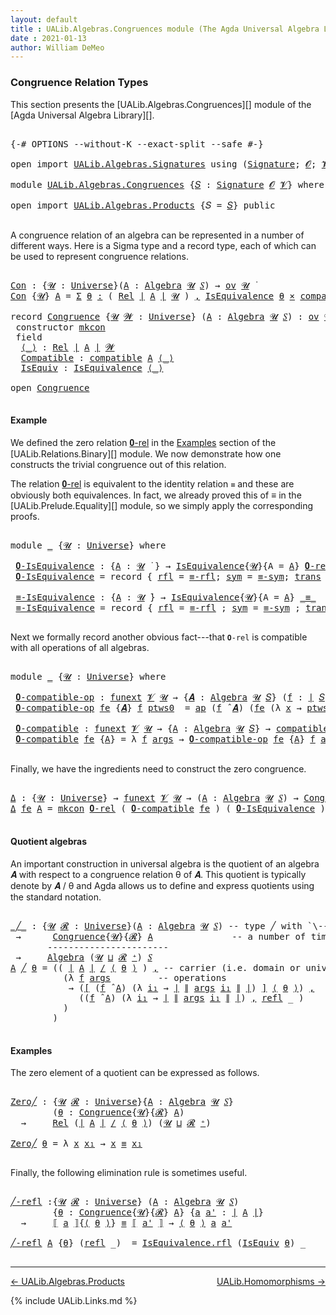 ```yaml
---
layout: default
title : UALib.Algebras.Congruences module (The Agda Universal Algebra Library)
date : 2021-01-13
author: William DeMeo
---
```


### <a id="congruence-relation-types">Congruence Relation Types</a>

This section presents the [UALib.Algebras.Congruences][] module of the [Agda Universal Algebra Library][].

<pre class="Agda">

<a id="336" class="Symbol">{-#</a> <a id="340" class="Keyword">OPTIONS</a> <a id="348" class="Pragma">--without-K</a> <a id="360" class="Pragma">--exact-split</a> <a id="374" class="Pragma">--safe</a> <a id="381" class="Symbol">#-}</a>

<a id="386" class="Keyword">open</a> <a id="391" class="Keyword">import</a> <a id="398" href="UALib.Algebras.Signatures.html" class="Module">UALib.Algebras.Signatures</a> <a id="424" class="Keyword">using</a> <a id="430" class="Symbol">(</a><a id="431" href="UALib.Algebras.Signatures.html#1454" class="Function">Signature</a><a id="440" class="Symbol">;</a> <a id="442" href="universes.html#613" class="Generalizable">𝓞</a><a id="443" class="Symbol">;</a> <a id="445" href="universes.html#617" class="Generalizable">𝓥</a><a id="446" class="Symbol">)</a>

<a id="449" class="Keyword">module</a> <a id="456" href="UALib.Algebras.Congruences.html" class="Module">UALib.Algebras.Congruences</a> <a id="483" class="Symbol">{</a><a id="484" href="UALib.Algebras.Congruences.html#484" class="Bound">𝑆</a> <a id="486" class="Symbol">:</a> <a id="488" href="UALib.Algebras.Signatures.html#1454" class="Function">Signature</a> <a id="498" href="universes.html#613" class="Generalizable">𝓞</a> <a id="500" href="universes.html#617" class="Generalizable">𝓥</a><a id="501" class="Symbol">}</a> <a id="503" class="Keyword">where</a>

<a id="510" class="Keyword">open</a> <a id="515" class="Keyword">import</a> <a id="522" href="UALib.Algebras.Products.html" class="Module">UALib.Algebras.Products</a> <a id="546" class="Symbol">{</a><a id="547" class="Argument">𝑆</a> <a id="549" class="Symbol">=</a> <a id="551" href="UALib.Algebras.Congruences.html#484" class="Bound">𝑆</a><a id="552" class="Symbol">}</a> <a id="554" class="Keyword">public</a>

</pre>

A congruence relation of an algebra can be represented in a number of different ways.  Here is a Sigma type and a record type, each of which can be used to represent congruence relations.

<pre class="Agda">

<a id="Con"></a><a id="777" href="UALib.Algebras.Congruences.html#777" class="Function">Con</a> <a id="781" class="Symbol">:</a> <a id="783" class="Symbol">{</a><a id="784" href="UALib.Algebras.Congruences.html#784" class="Bound">𝓤</a> <a id="786" class="Symbol">:</a> <a id="788" href="universes.html#551" class="Function">Universe</a><a id="796" class="Symbol">}(</a><a id="798" href="UALib.Algebras.Congruences.html#798" class="Bound">A</a> <a id="800" class="Symbol">:</a> <a id="802" href="UALib.Algebras.Algebras.html#781" class="Function">Algebra</a> <a id="810" href="UALib.Algebras.Congruences.html#784" class="Bound">𝓤</a> <a id="812" href="UALib.Algebras.Congruences.html#484" class="Bound">𝑆</a><a id="813" class="Symbol">)</a> <a id="815" class="Symbol">→</a> <a id="817" href="UALib.Algebras.Products.html#2003" class="Function">ov</a> <a id="820" href="UALib.Algebras.Congruences.html#784" class="Bound">𝓤</a> <a id="822" href="universes.html#758" class="Function Operator">̇</a>
<a id="824" href="UALib.Algebras.Congruences.html#777" class="Function">Con</a> <a id="828" class="Symbol">{</a><a id="829" href="UALib.Algebras.Congruences.html#829" class="Bound">𝓤</a><a id="830" class="Symbol">}</a> <a id="832" href="UALib.Algebras.Congruences.html#832" class="Bound">A</a> <a id="834" class="Symbol">=</a> <a id="836" href="MGS-MLTT.html#3074" class="Function">Σ</a> <a id="838" href="UALib.Algebras.Congruences.html#838" class="Bound">θ</a> <a id="840" href="MGS-MLTT.html#3074" class="Function">꞉</a> <a id="842" class="Symbol">(</a> <a id="844" href="UALib.Relations.Binary.html#1507" class="Function">Rel</a> <a id="848" href="UALib.Prelude.Preliminaries.html#10371" class="Function Operator">∣</a> <a id="850" href="UALib.Algebras.Congruences.html#832" class="Bound">A</a> <a id="852" href="UALib.Prelude.Preliminaries.html#10371" class="Function Operator">∣</a> <a id="854" href="UALib.Algebras.Congruences.html#829" class="Bound">𝓤</a> <a id="856" class="Symbol">)</a> <a id="858" href="MGS-MLTT.html#3074" class="Function">,</a> <a id="860" href="UALib.Relations.Equivalences.html#668" class="Record">IsEquivalence</a> <a id="874" href="UALib.Algebras.Congruences.html#838" class="Bound">θ</a> <a id="876" href="MGS-MLTT.html#3515" class="Function Operator">×</a> <a id="878" href="UALib.Algebras.Algebras.html#5556" class="Function">compatible</a> <a id="889" href="UALib.Algebras.Congruences.html#832" class="Bound">A</a> <a id="891" href="UALib.Algebras.Congruences.html#838" class="Bound">θ</a>

<a id="894" class="Keyword">record</a> <a id="Congruence"></a><a id="901" href="UALib.Algebras.Congruences.html#901" class="Record">Congruence</a> <a id="912" class="Symbol">{</a><a id="913" href="UALib.Algebras.Congruences.html#913" class="Bound">𝓤</a> <a id="915" href="UALib.Algebras.Congruences.html#915" class="Bound">𝓦</a> <a id="917" class="Symbol">:</a> <a id="919" href="universes.html#551" class="Function">Universe</a><a id="927" class="Symbol">}</a> <a id="929" class="Symbol">(</a><a id="930" href="UALib.Algebras.Congruences.html#930" class="Bound">A</a> <a id="932" class="Symbol">:</a> <a id="934" href="UALib.Algebras.Algebras.html#781" class="Function">Algebra</a> <a id="942" href="UALib.Algebras.Congruences.html#913" class="Bound">𝓤</a> <a id="944" href="UALib.Algebras.Congruences.html#484" class="Bound">𝑆</a><a id="945" class="Symbol">)</a> <a id="947" class="Symbol">:</a> <a id="949" href="UALib.Algebras.Products.html#2003" class="Function">ov</a> <a id="952" href="UALib.Algebras.Congruences.html#915" class="Bound">𝓦</a> <a id="954" href="Agda.Primitive.html#636" class="Function Operator">⊔</a> <a id="956" href="UALib.Algebras.Congruences.html#913" class="Bound">𝓤</a> <a id="958" href="universes.html#758" class="Function Operator">̇</a>  <a id="961" class="Keyword">where</a>
 <a id="968" class="Keyword">constructor</a> <a id="mkcon"></a><a id="980" href="UALib.Algebras.Congruences.html#980" class="InductiveConstructor">mkcon</a>
 <a id="987" class="Keyword">field</a>
  <a id="Congruence.⟨_⟩"></a><a id="995" href="UALib.Algebras.Congruences.html#995" class="Field Operator">⟨_⟩</a> <a id="999" class="Symbol">:</a> <a id="1001" href="UALib.Relations.Binary.html#1507" class="Function">Rel</a> <a id="1005" href="UALib.Prelude.Preliminaries.html#10371" class="Function Operator">∣</a> <a id="1007" href="UALib.Algebras.Congruences.html#930" class="Bound">A</a> <a id="1009" href="UALib.Prelude.Preliminaries.html#10371" class="Function Operator">∣</a> <a id="1011" href="UALib.Algebras.Congruences.html#915" class="Bound">𝓦</a>
  <a id="Congruence.Compatible"></a><a id="1015" href="UALib.Algebras.Congruences.html#1015" class="Field">Compatible</a> <a id="1026" class="Symbol">:</a> <a id="1028" href="UALib.Algebras.Algebras.html#5556" class="Function">compatible</a> <a id="1039" href="UALib.Algebras.Congruences.html#930" class="Bound">A</a> <a id="1041" href="UALib.Algebras.Congruences.html#995" class="Field Operator">⟨_⟩</a>
  <a id="Congruence.IsEquiv"></a><a id="1047" href="UALib.Algebras.Congruences.html#1047" class="Field">IsEquiv</a> <a id="1055" class="Symbol">:</a> <a id="1057" href="UALib.Relations.Equivalences.html#668" class="Record">IsEquivalence</a> <a id="1071" href="UALib.Algebras.Congruences.html#995" class="Field Operator">⟨_⟩</a>

<a id="1076" class="Keyword">open</a> <a id="1081" href="UALib.Algebras.Congruences.html#901" class="Module">Congruence</a>

</pre>

#### <a id="example">Example</a>

We defined the zero relation <a href="https://ualib.gitlab.io/UALib.Relations.Binary.html#1995">𝟎-rel</a> in the <a href="https://ualib.gitlab.io/UALib.Relations.Binary.html#1995">Examples</a> section of the [UALib.Relations.Binary][] module.  We now demonstrate how one constructs the trivial congruence out of this relation.

The relation <a href="https://ualib.gitlab.io/UALib.Relations.Binary.html#1995">𝟎-rel</a> is equivalent to the identity relation `≡` and these are obviously both equivalences. In fact, we already proved this of ≡ in the [UALib.Prelude.Equality][] module, so we simply apply the corresponding proofs.

<pre class="Agda">

<a id="1782" class="Keyword">module</a> <a id="1789" href="UALib.Algebras.Congruences.html#1789" class="Module">_</a> <a id="1791" class="Symbol">{</a><a id="1792" href="UALib.Algebras.Congruences.html#1792" class="Bound">𝓤</a> <a id="1794" class="Symbol">:</a> <a id="1796" href="universes.html#551" class="Function">Universe</a><a id="1804" class="Symbol">}</a> <a id="1806" class="Keyword">where</a>

 <a id="1814" href="UALib.Algebras.Congruences.html#1814" class="Function">𝟎-IsEquivalence</a> <a id="1830" class="Symbol">:</a> <a id="1832" class="Symbol">{</a><a id="1833" href="UALib.Algebras.Congruences.html#1833" class="Bound">A</a> <a id="1835" class="Symbol">:</a> <a id="1837" href="UALib.Algebras.Congruences.html#1792" class="Bound">𝓤</a> <a id="1839" href="universes.html#758" class="Function Operator">̇</a> <a id="1841" class="Symbol">}</a> <a id="1843" class="Symbol">→</a> <a id="1845" href="UALib.Relations.Equivalences.html#668" class="Record">IsEquivalence</a><a id="1858" class="Symbol">{</a><a id="1859" href="UALib.Algebras.Congruences.html#1792" class="Bound">𝓤</a><a id="1860" class="Symbol">}{</a><a id="1862" class="Argument">A</a> <a id="1864" class="Symbol">=</a> <a id="1866" href="UALib.Algebras.Congruences.html#1833" class="Bound">A</a><a id="1867" class="Symbol">}</a> <a id="1869" href="UALib.Relations.Binary.html#2036" class="Function">𝟎-rel</a>
 <a id="1876" href="UALib.Algebras.Congruences.html#1814" class="Function">𝟎-IsEquivalence</a> <a id="1892" class="Symbol">=</a> <a id="1894" class="Keyword">record</a> <a id="1901" class="Symbol">{</a> <a id="1903" href="UALib.Relations.Equivalences.html#736" class="Field">rfl</a> <a id="1907" class="Symbol">=</a> <a id="1909" href="UALib.Prelude.Equality.html#1361" class="Function">≡-rfl</a><a id="1914" class="Symbol">;</a> <a id="1916" href="UALib.Relations.Equivalences.html#761" class="Field">sym</a> <a id="1920" class="Symbol">=</a> <a id="1922" href="UALib.Prelude.Equality.html#1405" class="Function">≡-sym</a><a id="1927" class="Symbol">;</a> <a id="1929" href="UALib.Relations.Equivalences.html#786" class="Field">trans</a> <a id="1935" class="Symbol">=</a> <a id="1937" href="UALib.Prelude.Equality.html#1470" class="Function">≡-trans</a> <a id="1945" class="Symbol">}</a>

 <a id="1949" href="UALib.Algebras.Congruences.html#1949" class="Function">≡-IsEquivalence</a> <a id="1965" class="Symbol">:</a> <a id="1967" class="Symbol">{</a><a id="1968" href="UALib.Algebras.Congruences.html#1968" class="Bound">A</a> <a id="1970" class="Symbol">:</a> <a id="1972" href="UALib.Algebras.Congruences.html#1792" class="Bound">𝓤</a> <a id="1974" href="universes.html#758" class="Function Operator">̇</a><a id="1975" class="Symbol">}</a> <a id="1977" class="Symbol">→</a> <a id="1979" href="UALib.Relations.Equivalences.html#668" class="Record">IsEquivalence</a><a id="1992" class="Symbol">{</a><a id="1993" href="UALib.Algebras.Congruences.html#1792" class="Bound">𝓤</a><a id="1994" class="Symbol">}{</a><a id="1996" class="Argument">A</a> <a id="1998" class="Symbol">=</a> <a id="2000" href="UALib.Algebras.Congruences.html#1968" class="Bound">A</a><a id="2001" class="Symbol">}</a> <a id="2003" href="UALib.Prelude.Preliminaries.html#5654" class="Datatype Operator">_≡_</a>
 <a id="2008" href="UALib.Algebras.Congruences.html#1949" class="Function">≡-IsEquivalence</a> <a id="2024" class="Symbol">=</a> <a id="2026" class="Keyword">record</a> <a id="2033" class="Symbol">{</a> <a id="2035" href="UALib.Relations.Equivalences.html#736" class="Field">rfl</a> <a id="2039" class="Symbol">=</a> <a id="2041" href="UALib.Prelude.Equality.html#1361" class="Function">≡-rfl</a> <a id="2047" class="Symbol">;</a> <a id="2049" href="UALib.Relations.Equivalences.html#761" class="Field">sym</a> <a id="2053" class="Symbol">=</a> <a id="2055" href="UALib.Prelude.Equality.html#1405" class="Function">≡-sym</a> <a id="2061" class="Symbol">;</a> <a id="2063" href="UALib.Relations.Equivalences.html#786" class="Field">trans</a> <a id="2069" class="Symbol">=</a> <a id="2071" href="UALib.Prelude.Equality.html#1470" class="Function">≡-trans</a> <a id="2079" class="Symbol">}</a>

</pre>

Next we formally record another obvious fact---that `𝟎-rel` is compatible with all operations of all algebras.

<pre class="Agda">

<a id="2220" class="Keyword">module</a> <a id="2227" href="UALib.Algebras.Congruences.html#2227" class="Module">_</a> <a id="2229" class="Symbol">{</a><a id="2230" href="UALib.Algebras.Congruences.html#2230" class="Bound">𝓤</a> <a id="2232" class="Symbol">:</a> <a id="2234" href="universes.html#551" class="Function">Universe</a><a id="2242" class="Symbol">}</a> <a id="2244" class="Keyword">where</a>

 <a id="2252" href="UALib.Algebras.Congruences.html#2252" class="Function">𝟎-compatible-op</a> <a id="2268" class="Symbol">:</a> <a id="2270" href="MGS-FunExt-from-Univalence.html#393" class="Function">funext</a> <a id="2277" href="UALib.Algebras.Congruences.html#500" class="Bound">𝓥</a> <a id="2279" href="UALib.Algebras.Congruences.html#2230" class="Bound">𝓤</a> <a id="2281" class="Symbol">→</a> <a id="2283" class="Symbol">{</a><a id="2284" href="UALib.Algebras.Congruences.html#2284" class="Bound">𝑨</a> <a id="2286" class="Symbol">:</a> <a id="2288" href="UALib.Algebras.Algebras.html#781" class="Function">Algebra</a> <a id="2296" href="UALib.Algebras.Congruences.html#2230" class="Bound">𝓤</a> <a id="2298" href="UALib.Algebras.Congruences.html#484" class="Bound">𝑆</a><a id="2299" class="Symbol">}</a> <a id="2301" class="Symbol">(</a><a id="2302" href="UALib.Algebras.Congruences.html#2302" class="Bound">f</a> <a id="2304" class="Symbol">:</a> <a id="2306" href="UALib.Prelude.Preliminaries.html#10371" class="Function Operator">∣</a> <a id="2308" href="UALib.Algebras.Congruences.html#484" class="Bound">𝑆</a> <a id="2310" href="UALib.Prelude.Preliminaries.html#10371" class="Function Operator">∣</a><a id="2311" class="Symbol">)</a> <a id="2313" class="Symbol">→</a> <a id="2315" href="UALib.Algebras.Algebras.html#5286" class="Function">compatible-op</a> <a id="2329" class="Symbol">{</a><a id="2330" class="Argument">𝑨</a> <a id="2332" class="Symbol">=</a> <a id="2334" href="UALib.Algebras.Congruences.html#2284" class="Bound">𝑨</a><a id="2335" class="Symbol">}</a>  <a id="2338" href="UALib.Algebras.Congruences.html#2302" class="Bound">f</a> <a id="2340" href="UALib.Relations.Binary.html#2036" class="Function">𝟎-rel</a>
 <a id="2347" href="UALib.Algebras.Congruences.html#2252" class="Function">𝟎-compatible-op</a> <a id="2363" href="UALib.Algebras.Congruences.html#2363" class="Bound">fe</a> <a id="2366" class="Symbol">{</a><a id="2367" href="UALib.Algebras.Congruences.html#2367" class="Bound">𝑨</a><a id="2368" class="Symbol">}</a> <a id="2370" href="UALib.Algebras.Congruences.html#2370" class="Bound">f</a> <a id="2372" href="UALib.Algebras.Congruences.html#2372" class="Bound">ptws0</a>  <a id="2379" class="Symbol">=</a> <a id="2381" href="MGS-MLTT.html#6613" class="Function">ap</a> <a id="2384" class="Symbol">(</a><a id="2385" href="UALib.Algebras.Congruences.html#2370" class="Bound">f</a> <a id="2387" href="UALib.Algebras.Algebras.html#2971" class="Function Operator">̂</a> <a id="2389" href="UALib.Algebras.Congruences.html#2367" class="Bound">𝑨</a><a id="2390" class="Symbol">)</a> <a id="2392" class="Symbol">(</a><a id="2393" href="UALib.Algebras.Congruences.html#2363" class="Bound">fe</a> <a id="2396" class="Symbol">(λ</a> <a id="2399" href="UALib.Algebras.Congruences.html#2399" class="Bound">x</a> <a id="2401" class="Symbol">→</a> <a id="2403" href="UALib.Algebras.Congruences.html#2372" class="Bound">ptws0</a> <a id="2409" href="UALib.Algebras.Congruences.html#2399" class="Bound">x</a><a id="2410" class="Symbol">))</a>

 <a id="2415" href="UALib.Algebras.Congruences.html#2415" class="Function">𝟎-compatible</a> <a id="2428" class="Symbol">:</a> <a id="2430" href="MGS-FunExt-from-Univalence.html#393" class="Function">funext</a> <a id="2437" href="UALib.Algebras.Congruences.html#500" class="Bound">𝓥</a> <a id="2439" href="UALib.Algebras.Congruences.html#2230" class="Bound">𝓤</a> <a id="2441" class="Symbol">→</a> <a id="2443" class="Symbol">{</a><a id="2444" href="UALib.Algebras.Congruences.html#2444" class="Bound">A</a> <a id="2446" class="Symbol">:</a> <a id="2448" href="UALib.Algebras.Algebras.html#781" class="Function">Algebra</a> <a id="2456" href="UALib.Algebras.Congruences.html#2230" class="Bound">𝓤</a> <a id="2458" href="UALib.Algebras.Congruences.html#484" class="Bound">𝑆</a><a id="2459" class="Symbol">}</a> <a id="2461" class="Symbol">→</a> <a id="2463" href="UALib.Algebras.Algebras.html#5556" class="Function">compatible</a> <a id="2474" href="UALib.Algebras.Congruences.html#2444" class="Bound">A</a> <a id="2476" href="UALib.Relations.Binary.html#2036" class="Function">𝟎-rel</a>
 <a id="2483" href="UALib.Algebras.Congruences.html#2415" class="Function">𝟎-compatible</a> <a id="2496" href="UALib.Algebras.Congruences.html#2496" class="Bound">fe</a> <a id="2499" class="Symbol">{</a><a id="2500" href="UALib.Algebras.Congruences.html#2500" class="Bound">A</a><a id="2501" class="Symbol">}</a> <a id="2503" class="Symbol">=</a> <a id="2505" class="Symbol">λ</a> <a id="2507" href="UALib.Algebras.Congruences.html#2507" class="Bound">f</a> <a id="2509" href="UALib.Algebras.Congruences.html#2509" class="Bound">args</a> <a id="2514" class="Symbol">→</a> <a id="2516" href="UALib.Algebras.Congruences.html#2252" class="Function">𝟎-compatible-op</a> <a id="2532" href="UALib.Algebras.Congruences.html#2496" class="Bound">fe</a> <a id="2535" class="Symbol">{</a><a id="2536" href="UALib.Algebras.Congruences.html#2500" class="Bound">A</a><a id="2537" class="Symbol">}</a> <a id="2539" href="UALib.Algebras.Congruences.html#2507" class="Bound">f</a> <a id="2541" href="UALib.Algebras.Congruences.html#2509" class="Bound">args</a>

</pre>

Finally, we have the ingredients need to construct the zero congruence.

<pre class="Agda">

<a id="Δ"></a><a id="2646" href="UALib.Algebras.Congruences.html#2646" class="Function">Δ</a> <a id="2648" class="Symbol">:</a> <a id="2650" class="Symbol">{</a><a id="2651" href="UALib.Algebras.Congruences.html#2651" class="Bound">𝓤</a> <a id="2653" class="Symbol">:</a> <a id="2655" href="universes.html#551" class="Function">Universe</a><a id="2663" class="Symbol">}</a> <a id="2665" class="Symbol">→</a> <a id="2667" href="MGS-FunExt-from-Univalence.html#393" class="Function">funext</a> <a id="2674" href="UALib.Algebras.Congruences.html#500" class="Bound">𝓥</a> <a id="2676" href="UALib.Algebras.Congruences.html#2651" class="Bound">𝓤</a> <a id="2678" class="Symbol">→</a> <a id="2680" class="Symbol">(</a><a id="2681" href="UALib.Algebras.Congruences.html#2681" class="Bound">A</a> <a id="2683" class="Symbol">:</a> <a id="2685" href="UALib.Algebras.Algebras.html#781" class="Function">Algebra</a> <a id="2693" href="UALib.Algebras.Congruences.html#2651" class="Bound">𝓤</a> <a id="2695" href="UALib.Algebras.Congruences.html#484" class="Bound">𝑆</a><a id="2696" class="Symbol">)</a> <a id="2698" class="Symbol">→</a> <a id="2700" href="UALib.Algebras.Congruences.html#901" class="Record">Congruence</a> <a id="2711" href="UALib.Algebras.Congruences.html#2681" class="Bound">A</a>
<a id="2713" href="UALib.Algebras.Congruences.html#2646" class="Function">Δ</a> <a id="2715" href="UALib.Algebras.Congruences.html#2715" class="Bound">fe</a> <a id="2718" href="UALib.Algebras.Congruences.html#2718" class="Bound">A</a> <a id="2720" class="Symbol">=</a> <a id="2722" href="UALib.Algebras.Congruences.html#980" class="InductiveConstructor">mkcon</a> <a id="2728" href="UALib.Relations.Binary.html#2036" class="Function">𝟎-rel</a> <a id="2734" class="Symbol">(</a> <a id="2736" href="UALib.Algebras.Congruences.html#2415" class="Function">𝟎-compatible</a> <a id="2749" href="UALib.Algebras.Congruences.html#2715" class="Bound">fe</a> <a id="2752" class="Symbol">)</a> <a id="2754" class="Symbol">(</a> <a id="2756" href="UALib.Algebras.Congruences.html#1814" class="Function">𝟎-IsEquivalence</a> <a id="2772" class="Symbol">)</a>

</pre>

#### <a id="quotient-algebras">Quotient algebras</a>

An important construction in universal algebra is the quotient of an algebra 𝑨 with respect to a congruence relation θ of 𝑨.  This quotient is typically denote by 𝑨 / θ and Agda allows us to define and express quotients using the standard notation.

<pre class="Agda">

<a id="_╱_"></a><a id="3105" href="UALib.Algebras.Congruences.html#3105" class="Function Operator">_╱_</a> <a id="3109" class="Symbol">:</a> <a id="3111" class="Symbol">{</a><a id="3112" href="UALib.Algebras.Congruences.html#3112" class="Bound">𝓤</a> <a id="3114" href="UALib.Algebras.Congruences.html#3114" class="Bound">𝓡</a> <a id="3116" class="Symbol">:</a> <a id="3118" href="universes.html#551" class="Function">Universe</a><a id="3126" class="Symbol">}(</a><a id="3128" href="UALib.Algebras.Congruences.html#3128" class="Bound">A</a> <a id="3130" class="Symbol">:</a> <a id="3132" href="UALib.Algebras.Algebras.html#781" class="Function">Algebra</a> <a id="3140" href="UALib.Algebras.Congruences.html#3112" class="Bound">𝓤</a> <a id="3142" href="UALib.Algebras.Congruences.html#484" class="Bound">𝑆</a><a id="3143" class="Symbol">)</a> <a id="3145" class="Comment">-- type ╱ with `\---` plus `C-f`</a>
 <a id="3179" class="Symbol">→</a>      <a id="3186" href="UALib.Algebras.Congruences.html#901" class="Record">Congruence</a><a id="3196" class="Symbol">{</a><a id="3197" href="UALib.Algebras.Congruences.html#3112" class="Bound">𝓤</a><a id="3198" class="Symbol">}{</a><a id="3200" href="UALib.Algebras.Congruences.html#3114" class="Bound">𝓡</a><a id="3201" class="Symbol">}</a> <a id="3203" href="UALib.Algebras.Congruences.html#3128" class="Bound">A</a>               <a id="3219" class="Comment">-- a number of times, then `\_p`</a>
       <a id="3259" class="Comment">-----------------------</a>
 <a id="3284" class="Symbol">→</a>     <a id="3290" href="UALib.Algebras.Algebras.html#781" class="Function">Algebra</a> <a id="3298" class="Symbol">(</a><a id="3299" href="UALib.Algebras.Congruences.html#3112" class="Bound">𝓤</a> <a id="3301" href="Agda.Primitive.html#636" class="Function Operator">⊔</a> <a id="3303" href="UALib.Algebras.Congruences.html#3114" class="Bound">𝓡</a> <a id="3305" href="universes.html#527" class="Function Operator">⁺</a><a id="3306" class="Symbol">)</a> <a id="3308" href="UALib.Algebras.Congruences.html#484" class="Bound">𝑆</a>
<a id="3310" href="UALib.Algebras.Congruences.html#3310" class="Bound">A</a> <a id="3312" href="UALib.Algebras.Congruences.html#3105" class="Function Operator">╱</a> <a id="3314" href="UALib.Algebras.Congruences.html#3314" class="Bound">θ</a> <a id="3316" class="Symbol">=</a> <a id="3318" class="Symbol">((</a> <a id="3321" href="UALib.Prelude.Preliminaries.html#10371" class="Function Operator">∣</a> <a id="3323" href="UALib.Algebras.Congruences.html#3310" class="Bound">A</a> <a id="3325" href="UALib.Prelude.Preliminaries.html#10371" class="Function Operator">∣</a> <a id="3327" href="UALib.Relations.Quotients.html#1423" class="Function Operator">/</a> <a id="3329" href="UALib.Algebras.Congruences.html#995" class="Field Operator">⟨</a> <a id="3331" href="UALib.Algebras.Congruences.html#3314" class="Bound">θ</a> <a id="3333" href="UALib.Algebras.Congruences.html#995" class="Field Operator">⟩</a> <a id="3335" class="Symbol">)</a> <a id="3337" href="UALib.Prelude.Preliminaries.html#5763" class="InductiveConstructor Operator">,</a> <a id="3339" class="Comment">-- carrier (i.e. domain or universe))</a>
          <a id="3387" class="Symbol">(λ</a> <a id="3390" href="UALib.Algebras.Congruences.html#3390" class="Bound">f</a> <a id="3392" href="UALib.Algebras.Congruences.html#3392" class="Bound">args</a>         <a id="3405" class="Comment">-- operations</a>
           <a id="3430" class="Symbol">→</a> <a id="3432" class="Symbol">(</a><a id="3433" href="UALib.Relations.Quotients.html#741" class="Function Operator">[</a> <a id="3435" class="Symbol">(</a><a id="3436" href="UALib.Algebras.Congruences.html#3390" class="Bound">f</a> <a id="3438" href="UALib.Algebras.Algebras.html#2971" class="Function Operator">̂</a> <a id="3440" href="UALib.Algebras.Congruences.html#3310" class="Bound">A</a><a id="3441" class="Symbol">)</a> <a id="3443" class="Symbol">(λ</a> <a id="3446" href="UALib.Algebras.Congruences.html#3446" class="Bound">i₁</a> <a id="3449" class="Symbol">→</a> <a id="3451" href="UALib.Prelude.Preliminaries.html#10371" class="Function Operator">∣</a> <a id="3453" href="UALib.Prelude.Preliminaries.html#10452" class="Function Operator">∥</a> <a id="3455" href="UALib.Algebras.Congruences.html#3392" class="Bound">args</a> <a id="3460" href="UALib.Algebras.Congruences.html#3446" class="Bound">i₁</a> <a id="3463" href="UALib.Prelude.Preliminaries.html#10452" class="Function Operator">∥</a> <a id="3465" href="UALib.Prelude.Preliminaries.html#10371" class="Function Operator">∣</a><a id="3466" class="Symbol">)</a> <a id="3468" href="UALib.Relations.Quotients.html#741" class="Function Operator">]</a> <a id="3470" href="UALib.Algebras.Congruences.html#995" class="Field Operator">⟨</a> <a id="3472" href="UALib.Algebras.Congruences.html#3314" class="Bound">θ</a> <a id="3474" href="UALib.Algebras.Congruences.html#995" class="Field Operator">⟩</a><a id="3475" class="Symbol">)</a> <a id="3477" href="UALib.Prelude.Preliminaries.html#5763" class="InductiveConstructor Operator">,</a>
             <a id="3492" class="Symbol">((</a><a id="3494" href="UALib.Algebras.Congruences.html#3390" class="Bound">f</a> <a id="3496" href="UALib.Algebras.Algebras.html#2971" class="Function Operator">̂</a> <a id="3498" href="UALib.Algebras.Congruences.html#3310" class="Bound">A</a><a id="3499" class="Symbol">)</a> <a id="3501" class="Symbol">(λ</a> <a id="3504" href="UALib.Algebras.Congruences.html#3504" class="Bound">i₁</a> <a id="3507" class="Symbol">→</a> <a id="3509" href="UALib.Prelude.Preliminaries.html#10371" class="Function Operator">∣</a> <a id="3511" href="UALib.Prelude.Preliminaries.html#10452" class="Function Operator">∥</a> <a id="3513" href="UALib.Algebras.Congruences.html#3392" class="Bound">args</a> <a id="3518" href="UALib.Algebras.Congruences.html#3504" class="Bound">i₁</a> <a id="3521" href="UALib.Prelude.Preliminaries.html#10452" class="Function Operator">∥</a> <a id="3523" href="UALib.Prelude.Preliminaries.html#10371" class="Function Operator">∣</a><a id="3524" class="Symbol">)</a> <a id="3526" href="UALib.Prelude.Preliminaries.html#5763" class="InductiveConstructor Operator">,</a> <a id="3528" href="UALib.Prelude.Preliminaries.html#5690" class="InductiveConstructor">refl</a> <a id="3533" class="Symbol">_</a> <a id="3535" class="Symbol">)</a>
          <a id="3547" class="Symbol">)</a>
        <a id="3557" class="Symbol">)</a>

</pre>

#### <a id="examples">Examples</a>

The zero element of a quotient can be expressed as follows.

<pre class="Agda">

<a id="Zero╱"></a><a id="3683" href="UALib.Algebras.Congruences.html#3683" class="Function">Zero╱</a> <a id="3689" class="Symbol">:</a> <a id="3691" class="Symbol">{</a><a id="3692" href="UALib.Algebras.Congruences.html#3692" class="Bound">𝓤</a> <a id="3694" href="UALib.Algebras.Congruences.html#3694" class="Bound">𝓡</a> <a id="3696" class="Symbol">:</a> <a id="3698" href="universes.html#551" class="Function">Universe</a><a id="3706" class="Symbol">}{</a><a id="3708" href="UALib.Algebras.Congruences.html#3708" class="Bound">A</a> <a id="3710" class="Symbol">:</a> <a id="3712" href="UALib.Algebras.Algebras.html#781" class="Function">Algebra</a> <a id="3720" href="UALib.Algebras.Congruences.html#3692" class="Bound">𝓤</a> <a id="3722" href="UALib.Algebras.Congruences.html#484" class="Bound">𝑆</a><a id="3723" class="Symbol">}</a>
        <a id="3733" class="Symbol">(</a><a id="3734" href="UALib.Algebras.Congruences.html#3734" class="Bound">θ</a> <a id="3736" class="Symbol">:</a> <a id="3738" href="UALib.Algebras.Congruences.html#901" class="Record">Congruence</a><a id="3748" class="Symbol">{</a><a id="3749" href="UALib.Algebras.Congruences.html#3692" class="Bound">𝓤</a><a id="3750" class="Symbol">}{</a><a id="3752" href="UALib.Algebras.Congruences.html#3694" class="Bound">𝓡</a><a id="3753" class="Symbol">}</a> <a id="3755" href="UALib.Algebras.Congruences.html#3708" class="Bound">A</a><a id="3756" class="Symbol">)</a>
  <a id="3760" class="Symbol">→</a>     <a id="3766" href="UALib.Relations.Binary.html#1507" class="Function">Rel</a> <a id="3770" class="Symbol">(</a><a id="3771" href="UALib.Prelude.Preliminaries.html#10371" class="Function Operator">∣</a> <a id="3773" href="UALib.Algebras.Congruences.html#3708" class="Bound">A</a> <a id="3775" href="UALib.Prelude.Preliminaries.html#10371" class="Function Operator">∣</a> <a id="3777" href="UALib.Relations.Quotients.html#1423" class="Function Operator">/</a> <a id="3779" href="UALib.Algebras.Congruences.html#995" class="Field Operator">⟨</a> <a id="3781" href="UALib.Algebras.Congruences.html#3734" class="Bound">θ</a> <a id="3783" href="UALib.Algebras.Congruences.html#995" class="Field Operator">⟩</a><a id="3784" class="Symbol">)</a> <a id="3786" class="Symbol">(</a><a id="3787" href="UALib.Algebras.Congruences.html#3692" class="Bound">𝓤</a> <a id="3789" href="Agda.Primitive.html#636" class="Function Operator">⊔</a> <a id="3791" href="UALib.Algebras.Congruences.html#3694" class="Bound">𝓡</a> <a id="3793" href="universes.html#527" class="Function Operator">⁺</a><a id="3794" class="Symbol">)</a>

<a id="3797" href="UALib.Algebras.Congruences.html#3683" class="Function">Zero╱</a> <a id="3803" href="UALib.Algebras.Congruences.html#3803" class="Bound">θ</a> <a id="3805" class="Symbol">=</a> <a id="3807" class="Symbol">λ</a> <a id="3809" href="UALib.Algebras.Congruences.html#3809" class="Bound">x</a> <a id="3811" href="UALib.Algebras.Congruences.html#3811" class="Bound">x₁</a> <a id="3814" class="Symbol">→</a> <a id="3816" href="UALib.Algebras.Congruences.html#3809" class="Bound">x</a> <a id="3818" href="UALib.Prelude.Preliminaries.html#5654" class="Datatype Operator">≡</a> <a id="3820" href="UALib.Algebras.Congruences.html#3811" class="Bound">x₁</a>

</pre>

Finally, the following elimination rule is sometimes useful.

<pre class="Agda">

<a id="╱-refl"></a><a id="3912" href="UALib.Algebras.Congruences.html#3912" class="Function">╱-refl</a> <a id="3919" class="Symbol">:{</a><a id="3921" href="UALib.Algebras.Congruences.html#3921" class="Bound">𝓤</a> <a id="3923" href="UALib.Algebras.Congruences.html#3923" class="Bound">𝓡</a> <a id="3925" class="Symbol">:</a> <a id="3927" href="universes.html#551" class="Function">Universe</a><a id="3935" class="Symbol">}</a> <a id="3937" class="Symbol">(</a><a id="3938" href="UALib.Algebras.Congruences.html#3938" class="Bound">A</a> <a id="3940" class="Symbol">:</a> <a id="3942" href="UALib.Algebras.Algebras.html#781" class="Function">Algebra</a> <a id="3950" href="UALib.Algebras.Congruences.html#3921" class="Bound">𝓤</a> <a id="3952" href="UALib.Algebras.Congruences.html#484" class="Bound">𝑆</a><a id="3953" class="Symbol">)</a>
        <a id="3963" class="Symbol">{</a><a id="3964" href="UALib.Algebras.Congruences.html#3964" class="Bound">θ</a> <a id="3966" class="Symbol">:</a> <a id="3968" href="UALib.Algebras.Congruences.html#901" class="Record">Congruence</a><a id="3978" class="Symbol">{</a><a id="3979" href="UALib.Algebras.Congruences.html#3921" class="Bound">𝓤</a><a id="3980" class="Symbol">}{</a><a id="3982" href="UALib.Algebras.Congruences.html#3923" class="Bound">𝓡</a><a id="3983" class="Symbol">}</a> <a id="3985" href="UALib.Algebras.Congruences.html#3938" class="Bound">A</a><a id="3986" class="Symbol">}</a> <a id="3988" class="Symbol">{</a><a id="3989" href="UALib.Algebras.Congruences.html#3989" class="Bound">a</a> <a id="3991" href="UALib.Algebras.Congruences.html#3991" class="Bound">a&#39;</a> <a id="3994" class="Symbol">:</a> <a id="3996" href="UALib.Prelude.Preliminaries.html#10371" class="Function Operator">∣</a> <a id="3998" href="UALib.Algebras.Congruences.html#3938" class="Bound">A</a> <a id="4000" href="UALib.Prelude.Preliminaries.html#10371" class="Function Operator">∣</a><a id="4001" class="Symbol">}</a>
  <a id="4005" class="Symbol">→</a>     <a id="4011" href="UALib.Relations.Quotients.html#1701" class="Function Operator">⟦</a> <a id="4013" href="UALib.Algebras.Congruences.html#3989" class="Bound">a</a> <a id="4015" href="UALib.Relations.Quotients.html#1701" class="Function Operator">⟧</a><a id="4016" class="Symbol">{</a><a id="4017" href="UALib.Algebras.Congruences.html#995" class="Field Operator">⟨</a> <a id="4019" href="UALib.Algebras.Congruences.html#3964" class="Bound">θ</a> <a id="4021" href="UALib.Algebras.Congruences.html#995" class="Field Operator">⟩</a><a id="4022" class="Symbol">}</a> <a id="4024" href="UALib.Prelude.Preliminaries.html#5654" class="Datatype Operator">≡</a> <a id="4026" href="UALib.Relations.Quotients.html#1701" class="Function Operator">⟦</a> <a id="4028" href="UALib.Algebras.Congruences.html#3991" class="Bound">a&#39;</a> <a id="4031" href="UALib.Relations.Quotients.html#1701" class="Function Operator">⟧</a> <a id="4033" class="Symbol">→</a> <a id="4035" href="UALib.Algebras.Congruences.html#995" class="Field Operator">⟨</a> <a id="4037" href="UALib.Algebras.Congruences.html#3964" class="Bound">θ</a> <a id="4039" href="UALib.Algebras.Congruences.html#995" class="Field Operator">⟩</a> <a id="4041" href="UALib.Algebras.Congruences.html#3989" class="Bound">a</a> <a id="4043" href="UALib.Algebras.Congruences.html#3991" class="Bound">a&#39;</a>

<a id="4047" href="UALib.Algebras.Congruences.html#3912" class="Function">╱-refl</a> <a id="4054" href="UALib.Algebras.Congruences.html#4054" class="Bound">A</a> <a id="4056" class="Symbol">{</a><a id="4057" href="UALib.Algebras.Congruences.html#4057" class="Bound">θ</a><a id="4058" class="Symbol">}</a> <a id="4060" class="Symbol">(</a><a id="4061" href="UALib.Prelude.Preliminaries.html#5690" class="InductiveConstructor">refl</a> <a id="4066" class="Symbol">_)</a>  <a id="4070" class="Symbol">=</a> <a id="4072" href="UALib.Relations.Equivalences.html#736" class="Field">IsEquivalence.rfl</a> <a id="4090" class="Symbol">(</a><a id="4091" href="UALib.Algebras.Congruences.html#1047" class="Field">IsEquiv</a> <a id="4099" href="UALib.Algebras.Congruences.html#4057" class="Bound">θ</a><a id="4100" class="Symbol">)</a> <a id="4102" class="Symbol">_</a>

</pre>

--------------------------------------

[← UALib.Algebras.Products](UALib.Algebras.Products.html)
<span style="float:right;">[UALib.Homomorphisms →](UALib.Homomorphisms.html)</span>

{% include UALib.Links.md %}
